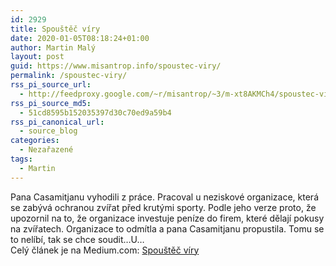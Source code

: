 ```yaml
---
id: 2929
title: Spouštěč víry
date: 2020-01-05T08:18:24+01:00
author: Martin Malý
layout: post
guid: https://www.misantrop.info/spoustec-viry/
permalink: /spoustec-viry/
rss_pi_source_url:
  - http://feedproxy.google.com/~r/misantrop/~3/m-xt8AKMCh4/spoustec-viry-e130268de6eb
rss_pi_source_md5:
  - 51cd8595b152035397d30c70ed9a59b4
rss_pi_canonical_url:
  - source_blog
categories:
  - Nezařazené
tags:
  - Martin
---
```

Pana Casamitjanu vyhodili z práce. Pracoval u neziskové organizace, která se zabývá ochranou zvířat před krutými sporty. Podle jeho verze proto, že upozornil na to, že organizace investuje peníze do firem, které dělají pokusy na zvířatech. Organizace to odmítla a pana Casamitjanu propustila. Tomu se to nelíbí, tak se chce soudit…U&hellip;  
Celý článek je na Medium.com: <a href="http://feedproxy.google.com/~r/misantrop/~3/m-xt8AKMCh4/spoustec-viry-e130268de6eb" target="_blank" rel="noopener noreferrer">Spouštěč víry</a>